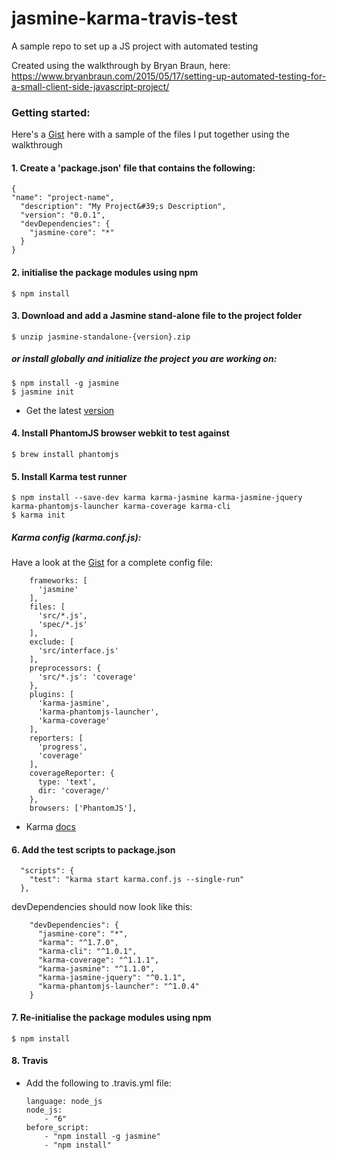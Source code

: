 # jasmine-karma-travis-test
A sample repo to set up a JS project with automated testing

Created using the walkthrough by Bryan Braun, here:  
https://www.bryanbraun.com/2015/05/17/setting-up-automated-testing-for-a-small-client-side-javascript-project/


### Getting started:   

Here's a [Gist](https://gist.github.com/bannastre/f470ad091849239dd7e38680197c465c) here with a sample of the files I put together using the walkthrough 

#### 1. Create a 'package.json' file that contains the following:

    {
    "name": "project-name",
      "description": "My Project&#39;s Description",
      "version": "0.0.1",
      "devDependencies": {
        "jasmine-core": "*"
      }
    }

#### 2. initialise the package modules using npm

    $ npm install
    
#### 3. Download and add a Jasmine stand-alone file to the project folder   

    $ unzip jasmine-standalone-{version}.zip

##### or install globally and initialize the project you are working on:
    
    $ npm install -g jasmine
    $ jasmine init 
    
 - Get the latest [version](https://jasmine.github.io/pages/getting_started.html)  


#### 4. Install PhantomJS browser webkit to test against   

    $ brew install phantomjs

#### 5. Install Karma test runner

    $ npm install --save-dev karma karma-jasmine karma-jasmine-jquery karma-phantomjs-launcher karma-coverage karma-cli
    $ karma init

  ##### Karma config (karma.conf.js):  
  
  Have a look at the [Gist](https://gist.github.com/bannastre/f470ad091849239dd7e38680197c465c) for a complete config file: 

        frameworks: [
          'jasmine'
        ],
        files: [
          'src/*.js',
          'spec/*.js'
        ],
        exclude: [
          'src/interface.js'
        ],
        preprocessors: {
          'src/*.js': 'coverage'
        },
        plugins: [
          'karma-jasmine',
          'karma-phantomjs-launcher',
          'karma-coverage'
        ],
        reporters: [
          'progress',
          'coverage'
        ],
        coverageReporter: {
          type: 'text',
          dir: 'coverage/'
        },
        browsers: ['PhantomJS'],

- Karma [docs](http://karma-runner.github.io/1.0/index.html)

#### 6. Add the test scripts to package.json

      "scripts": {
        "test": "karma start karma.conf.js --single-run"
      },
      
  devDependencies should now look like this:
  
        "devDependencies": {
          "jasmine-core": "*",
          "karma": "^1.7.0",
          "karma-cli": "^1.0.1",
          "karma-coverage": "^1.1.1",
          "karma-jasmine": "^1.1.0",
          "karma-jasmine-jquery": "^0.1.1",
          "karma-phantomjs-launcher": "^1.0.4"
        }
         
#### 7. Re-initialise the package modules using npm

    $ npm install

#### 8. Travis

- Add the following to .travis.yml file:

    ```
    language: node_js
    node_js:
        - "6"
    before_script:
        - "npm install -g jasmine"
        - "npm install"
    ```
